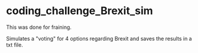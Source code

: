 # coding_challenge_Brexit_sim
This was done for fraining.

Simulates a "voting" for 4 options regarding Brexit and saves the results in a txt file.
